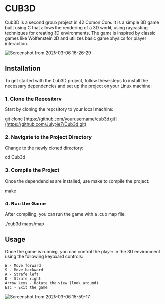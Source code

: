 # CUB3D
Cub3D is a second group project in 42 Comon Core. It is a simple 3D game built using C that allows the rendering of a 3D world, using raycasting techniques for creating 3D environments. The game is inspired by classic games like Wolfenstein 3D and utilizes basic game physics for player interaction.

![Screenshot from 2025-03-06 16-26-29](https://github.com/user-attachments/assets/5292eb86-2032-435d-856c-f1d1a4bfc0b2)

## Installation

To get started with the Cub3D project, follow these steps to install the necessary dependencies and set up the project on your Linux machine:
### 1. Clone the Repository

Start by cloning the repository to your local machine:

git clone [https://github.com/yourusername/cub3d.git](https://github.com/Julypie7/Cub3d.git)

### 2. Navigate to the Project Directory

Change to the newly cloned directory:

cd Cub3d

### 3. Compile the Project

Once the dependencies are installed, use make to compile the project:

make

### 4. Run the Game

After compiling, you can run the game with a .cub map file:

./cub3d maps/map

## Usage

Once the game is running, you can control the player in the 3D environment using the following keyboard controls:

    W - Move forward
    S - Move backward
    A - Strafe left
    D - Strafe right
    Arrow keys - Rotate the view (look around)
    Esc - Exit the game

![Screenshot from 2025-03-06 15-59-17](https://github.com/user-attachments/assets/29bbc776-2711-4859-8c0f-569f60de0458)

